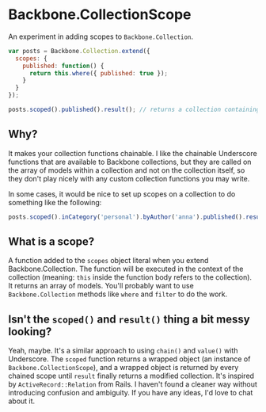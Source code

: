 # Backbone.CollectionScope

An experiment in adding scopes to `Backbone.Collection`.

```javascript
var posts = Backbone.Collection.extend({
  scopes: {
    published: function() {
      return this.where({ published: true });
    }
  }
});

posts.scoped().published().result(); // returns a collection containing only viewed posts
```

## Why?

It makes your collection functions chainable. I like the chainable Underscore functions that are available to Backbone collections, but they are called on the array of models within a collection and not on the collection itself, so they don't play nicely with any custom collection functions you may write.

In some cases, it would be nice to set up scopes on a collection to do something like the following:

```javascript
posts.scoped().inCategory('personal').byAuthor('anna').published().result();
```

## What is a scope?

A function added to the `scopes` object literal when you extend Backbone.Collection. The function will be executed in the context of the collection (meaning: `this` inside the function body refers to the collection). It returns an array of models. You'll probably want to use `Backbone.Collection` methods like `where` and `filter` to do the work.

## Isn't the `scoped()` and `result()` thing a bit messy looking?

Yeah, maybe. It's a similar approach to using `chain()` and `value()` with Underscore. The `scoped` function returns a wrapped object (an instance of `Backbone.CollectionScope`), and a wrapped object is returned by every chained scope until `result` finally returns a modified collection. It's inspired by `ActiveRecord::Relation` from Rails. I haven't found a cleaner way without introducing confusion and ambiguity. If you have any ideas, I'd love to chat about it.